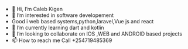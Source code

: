 - 👋 Hi, I’m Caleb Kigen
- 👀 I’m interested in software developement
- Good i web based systems,python,laravel,Vue js and react
- 🌱 I’m currently learning dart and kotlin 
- 💞️ I’m looking to collaborate on IOS ,WEB and ANDROID based projects
- 📫 How to reach me Call +254719485369

<!---
Geekigen/Geekigen is a ✨ special ✨ repository because its `README.md` (this file) appears on your GitHub profile.
You can click the Preview link to take a look at your changes.
--->
